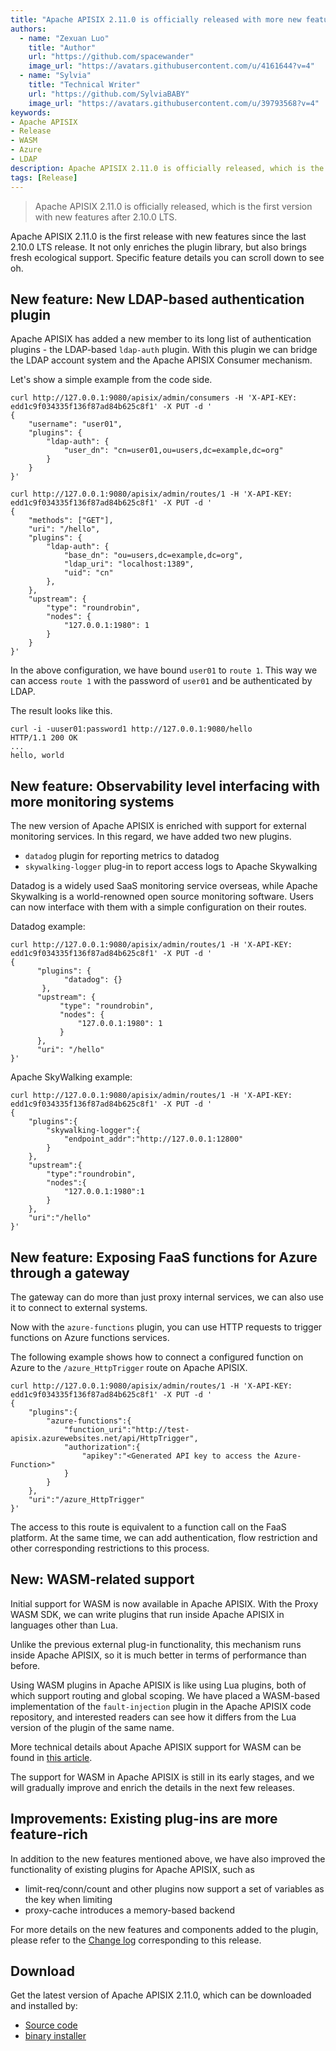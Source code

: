 ```yaml
---
title: "Apache APISIX 2.11.0 is officially released with more new features"
authors:
  - name: "Zexuan Luo"
    title: "Author"
    url: "https://github.com/spacewander"
    image_url: "https://avatars.githubusercontent.com/u/4161644?v=4"
  - name: "Sylvia"
    title: "Technical Writer"
    url: "https://github.com/SylviaBABY"
    image_url: "https://avatars.githubusercontent.com/u/39793568?v=4"
keywords: 
- Apache APISIX
- Release
- WASM
- Azure
- LDAP
description: Apache APISIX 2.11.0 is officially released, which is the first version with new features after 2.10.0 LTS.
tags: [Release]
---
```


> Apache APISIX 2.11.0 is officially released, which is the first version with new features after 2.10.0 LTS.

<!--truncate-->

Apache APISIX 2.11.0 is the first release with new features since the last 2.10.0 LTS release. It not only enriches the plugin library, but also brings fresh ecological support. Specific feature details you can scroll down to see oh.

## New feature: New LDAP-based authentication plugin

Apache APISIX has added a new member to its long list of authentication plugins - the LDAP-based `ldap-auth` plugin. With this plugin we can bridge the LDAP account system and the Apache APISIX Consumer mechanism.

Let's show a simple example from the code side.

```shell
curl http://127.0.0.1:9080/apisix/admin/consumers -H 'X-API-KEY: edd1c9f034335f136f87ad84b625c8f1' -X PUT -d '
{
    "username": "user01",
    "plugins": {
        "ldap-auth": {
            "user_dn": "cn=user01,ou=users,dc=example,dc=org"
        }
    }
}'
```

```shell
curl http://127.0.0.1:9080/apisix/admin/routes/1 -H 'X-API-KEY: edd1c9f034335f136f87ad84b625c8f1' -X PUT -d '
{
    "methods": ["GET"],
    "uri": "/hello",
    "plugins": {
        "ldap-auth": {
            "base_dn": "ou=users,dc=example,dc=org",
            "ldap_uri": "localhost:1389",
            "uid": "cn"
        },
    },
    "upstream": {
        "type": "roundrobin",
        "nodes": {
            "127.0.0.1:1980": 1
        }
    }
}'
```

In the above configuration, we have bound `user01` to `route 1`. This way we can access `route 1` with the password of `user01` and be authenticated by LDAP.

The result looks like this.

```shell
curl -i -uuser01:password1 http://127.0.0.1:9080/hello
HTTP/1.1 200 OK
...
hello, world
```

## New feature: Observability level interfacing with more monitoring systems

The new version of Apache APISIX is enriched with support for external monitoring services. In this regard, we have added two new plugins.

* `datadog` plugin for reporting metrics to datadog
* `skywalking-logger` plug-in to report access logs to Apache Skywalking

Datadog is a widely used SaaS monitoring service overseas, while Apache Skywalking is a world-renowned open source monitoring software. Users can now interface with them with a simple configuration on their routes.

Datadog example:

```shell
curl http://127.0.0.1:9080/apisix/admin/routes/1 -H 'X-API-KEY: edd1c9f034335f136f87ad84b625c8f1' -X PUT -d '
{
      "plugins": {
            "datadog": {}
       },
      "upstream": {
           "type": "roundrobin",
           "nodes": {
               "127.0.0.1:1980": 1
           }
      },
      "uri": "/hello"
}'
```

Apache SkyWalking example:

```shell
curl http://127.0.0.1:9080/apisix/admin/routes/1 -H 'X-API-KEY: edd1c9f034335f136f87ad84b625c8f1' -X PUT -d '
{
    "plugins":{
        "skywalking-logger":{
            "endpoint_addr":"http://127.0.0.1:12800"
        }
    },
    "upstream":{
        "type":"roundrobin",
        "nodes":{
            "127.0.0.1:1980":1
        }
    },
    "uri":"/hello"
}'
```

## New feature: Exposing FaaS functions for Azure through a gateway

The gateway can do more than just proxy internal services, we can also use it to connect to external systems.

Now with the `azure-functions` plugin, you can use HTTP requests to trigger functions on Azure functions services.

The following example shows how to connect a configured function on Azure to the `/azure_HttpTrigger` route on Apache APISIX.

```shell
curl http://127.0.0.1:9080/apisix/admin/routes/1 -H 'X-API-KEY: edd1c9f034335f136f87ad84b625c8f1' -X PUT -d '
{
    "plugins":{
        "azure-functions":{
            "function_uri":"http://test-apisix.azurewebsites.net/api/HttpTrigger",
            "authorization":{
                "apikey":"<Generated API key to access the Azure-Function>"
            }
        }
    },
    "uri":"/azure_HttpTrigger"
}'
```

The access to this route is equivalent to a function call on the FaaS platform. At the same time, we can add authentication, flow restriction and other corresponding restrictions to this process.

## New: WASM-related support

Initial support for WASM is now available in Apache APISIX. With the Proxy WASM SDK, we can write plugins that run inside Apache APISIX in languages other than Lua.

Unlike the previous external plug-in functionality, this mechanism runs inside Apache APISIX, so it is much better in terms of performance than before.

Using WASM plugins in Apache APISIX is like using Lua plugins, both of which support routing and global scoping. We have placed a WASM-based implementation of the `fault-injection` plugin in the Apache APISIX code repository, and interested readers can see how it differs from the Lua version of the plugin of the same name.

More technical details about Apache APISIX support for WASM can be found in [this article](https://apisix.apache.org/zh/blog/2021/11/19/apisix-supports-wasm).

The support for WASM in Apache APISIX is still in its early stages, and we will gradually improve and enrich the details in the next few releases.

## Improvements: Existing plug-ins are more feature-rich

In addition to the new features mentioned above, we have also improved the functionality of existing plugins for Apache APISIX, such as

* limit-req/conn/count and other plugins now support a set of variables as the key when limiting
* proxy-cache introduces a memory-based backend

For more details on the new features and components added to the plugin, please refer to the [Change log](https://github.com/apache/apisix/blob/release/2.11/CHANGELOG.md#2110) corresponding to this release.

## Download

Get the latest version of Apache APISIX 2.11.0, which can be downloaded and installed by:

* [Source code](https://apisix.apache.org/downloads/)
* [binary installer](https://apisix.apache.org/zh/docs/apisix/how-to-build/)
